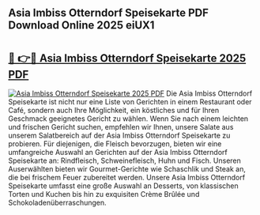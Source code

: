 ## Asia Imbiss Otterndorf Speisekarte PDF Download Online 2025 eiUX1

# <h2><a href="http://gcctw1.nevu.top/?p=Asia+Imbiss+Otterndorf+Speisekarte">🔗 👉🔴 Asia Imbiss Otterndorf Speisekarte 2025 PDF</a></h2>

[![Asia Imbiss Otterndorf Speisekarte 2025 PDF](https://i.imgur.com/dBaPXMq.png)](http://gcctw1.nevu.top/?p=Asia+Imbiss+Otterndorf+Speisekarte)
Die Asia Imbiss Otterndorf Speisekarte ist nicht nur eine Liste von Gerichten in einem Restaurant oder Café, sondern auch Ihre Möglichkeit, ein köstliches und für Ihren Geschmack geeignetes Gericht zu wählen. Wenn Sie nach einem leichten und frischen Gericht suchen, empfehlen wir Ihnen, unsere Salate aus unserem Salatbereich auf der Asia Imbiss Otterndorf Speisekarte zu probieren. Für diejenigen, die Fleisch bevorzugen, bieten wir eine umfangreiche Auswahl an Gerichten auf der Asia Imbiss Otterndorf Speisekarte an: Rindfleisch, Schweinefleisch, Huhn und Fisch. Unseren Auserwählten bieten wir Gourmet-Gerichte wie Schaschlik und Steak an, die bei frischem Feuer zubereitet werden. Unsere Asia Imbiss Otterndorf Speisekarte umfasst eine große Auswahl an Desserts, von klassischen Torten und Kuchen bis hin zu exquisiten Crème Brûlée und Schokoladenüberraschungen.
